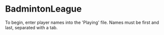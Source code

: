 # BadmintonLeague

To begin, enter player names into the 'Playing' file. Names must be first and last, separated with a tab.
